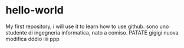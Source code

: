 # hello-world
My first repository, i will use it to learn how to use github. 
sono uno studente di ingegneria informatica, nato a comiso.
PATATE
gigigi nuova modifica
dddio
iiii
ppp
 
